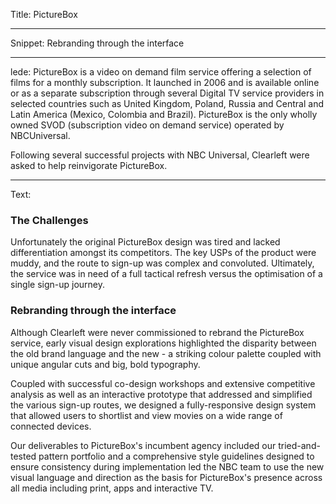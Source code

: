 Title: PictureBox

----

Snippet: Rebranding through the interface

----

lede:  PictureBox is a video on demand film service offering a selection of films for a monthly subscription. It launched in 2006 and is available online or as a separate subscription through several Digital TV service providers in selected countries such as United Kingdom, Poland, Russia and Central and Latin America (Mexico, Colombia and Brazil). PictureBox is the only wholly owned SVOD (subscription video on demand service) operated by NBCUniversal.

Following several successful projects with NBC Universal, Clearleft were asked to help reinvigorate PictureBox.

----

Text: 

### The Challenges 

Unfortunately the original PictureBox design was tired and lacked differentiation amongst its competitors. The key USPs of the product were muddy, and the route to sign-up was complex and convoluted. Ultimately, the service was in need of a full tactical refresh versus the optimisation of a single sign-up journey. 

### Rebranding through the interface
Although Clearleft were never commissioned to rebrand the PictureBox service, early visual design explorations highlighted the disparity between the old brand language and the new - a striking colour palette coupled with unique angular cuts and big, bold typography.  

Coupled with successful co-design workshops and extensive competitive analysis as well as an interactive prototype that addressed and simplified the various sign-up routes, we designed a fully-responsive design system that allowed users to shortlist and view movies on a wide range of connected devices. 

Our deliverables to PictureBox's incumbent agency included our tried-and-tested pattern portfolio and a comprehensive style guidelines designed to ensure consistency during implementation led the NBC team to use the new visual language and direction as the basis for PictureBox's presence across all media including print, apps and interactive TV.

